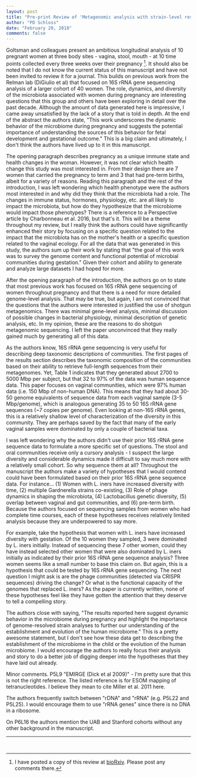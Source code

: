 ```yaml
---
layout: post
title: "Pre-print Review of 'Metagenomic analysis with strain-level resolution reveals fine-scale variation in the human pregnancy microbiome'"
author: "PD Schloss"
date: "February 20, 2018"
comments: false
---
```


Goltsman and colleagues present an ambitious longitudinal analysis of 10 pregnant women at three body sites - vagina, stool, mouth - at 10 time points collected every three weeks over their pregnancy [^1].  It should also be noted that I do not know the current status of this manuscript and have not been invited to review it for a journal. This builds on previous work from the Relman lab (DiGiulio et al) that focused on 16S rRNA gene sequencing analysis of a larger cohort of 40 women. The role, dynamics, and diversity of the microbiota associated with women during pregnancy are interesting questions that this group and others have been exploring in detail over the past decade. Although the amount of data generated here is impressive, I came away unsatisfied by the lack of a story that is told in depth. At the end of the abstract the authors state, "This work underscores the dynamic behavior of the microbiome during pregnancy and suggests the potential importance of understanding the sources of this behavior for fetal development and gestational outcome." This is a big claim and ultimately, I don't think the authors have lived up to it in this manuscript.

The opening paragraph describes pregnancy as a unique immune state and health changes in the woman. However, it was not clear which health change this study was most interested in. From their design there are 7 women that carried the pregnancy to term and 3 that had pre-term births, albeit for a variety of reasons. Reading this paragraph and the rest of the introduction, I was left wondering which health phenotype were the authors most interested in and why did they think that the microbiota had a role. The changes in immune status, hormones, physiology, etc. are all likely to impact the microbiota, but how do they hypothesize that the microbiome would impact those phenotypes? There is a reference to a Perspective article by Charbonneau et al. 2016, but that's it. This will be a theme throughout my review, but I really think the authors could have significantly enhanced their story by focusing on a specific question related to the impact that the microbiota has on the mother's health or a specific question related to the vaginal ecology. For all the data that was generated in this study, the authors sum up their work by stating that "the goal of this work was to survey the genome content and functional potential of microbial communities during gestation." Given their cohort and ability to generate and analyze large datasets I had hoped for more.

After the opening paragraph of the introduction, the authors go on to state that most previous work has focused on 16S rRNA gene sequencing of women throughout pregnancy and that there is a need for more detailed genome-level analysis. That may be true, but again, I am not convinced that the questions that the authors were interested in justified the use of shotgun metagenomics. There was minimal gene-level analysis, minimal discussion of possible changes in bacterial physiology, minimal description of genetic analysis, etc. In my opinion, these are the reasons to do shotgun metagenomic sequencing. I left the paper unconvinced that they really gained much by generating all of this data.

As the authors know, 16S rRNA gene sequencing is very useful for describing deep taxonomic descriptions of communities. The first pages of the results section describes the taxonomic composition of the communities based on their ability to retrieve full-length sequences from their metagenomes. Yet, Table 1 indicates that they generated about 2700 to 5000 Mbp per subject, but that 32 to 97% of the data was human sequence data. This paper focuses on vaginal communities, which were 97% human data (i.e. 150 Mbp of non-human DNA). This means that they had about 30-50 genome equivalents of sequence data from each vaginal sample (3-5 Mbp/genome), which is analogous generating 35 to 50 16S rRNA gene sequences (~7 copies per genome). Even looking at non-16S rRNA genes, this is a relatively shallow level of characterization of the diversity in this community. They are perhaps saved by the fact that many of the early vaginal samples were dominated by only a couple of bacterial taxa.

I was left wondering why the authors didn't use their prior 16S rRNA gene sequence data to formulate a more specific set of questions. The stool and oral communities receive only a cursory analysis - I suspect the large diversity and considerable dynamics made it difficult to say much more with a relatively small cohort. So why sequence them at all? Throughout the manuscript the authors make a variety of hypotheses that I would contend could have been formulated based on their prior 16S rRNA gene sequence data. For instance... (1) Women with L. iners have increased diversity with time, (2) multiple Gardnerella strains co-existing, (3) Role of phage dynamics in shaping the microbiota, (4) Lactobacillus genetic diversity, (5) overlap between vaginal and gut communities, and (6) pre-term birth. Because the authors focused on sequencing samples from women who had complete time courses, each of these hypotheses receives relatively limited analysis because they are underpowered to say more.

For example, take the hypothesis that women with L. iners have increased diversity with gestation. Of the 10 women they sampled, 3 were dominated by L. iners initially. Instead of sequencing these 7 other women, could they have instead selected other women that were also dominated by L. iners initially as indicated by their prior 16S rRNA gene sequence analysis? Three women seems like a small number to base this claim on. But again, this is a hypothesis that could be tested by 16S rRNA gene sequencing. The next question I might ask is are the phage communities (detected via CRISPR sequences) driving the change? Or what is the functional capacity of the genomes that replaced L. iners? As the paper is currently written, none of these hypotheses feel like they have gotten the attention that they deserve to tell a compelling story.

The authors close with saying, "The results reported here suggest dynamic behavior in the microbiome during pregnancy and highlight the importance of genome-resolved strain analyses to further our understanding of the establishment and evolution of the human microbiome." This is a pretty awesome statement, but I don't see how these data get to describing the establishment of the microbiome in the child or the evolution of the human microbiome. I would encourage the authors to really focus their analysis and story to do a better job of digging deeper into the hypotheses that they have laid out already.



Minor comments.
P5L9 "EMIRGE (Dick et al 2009)" - I'm pretty sure that this is not the right reference. The listed reference is for ESOM mapping of tetranucleotides. I believe they mean to cite Miller et al. 2011 here.

The authors frequently switch between "rDNA" and "rRNA" (e.g. P5L22 and P5L25). I would encourage them to use "rRNA genes" since there is no DNA in a ribosome.

On P6L16 the authors mention the UAB and Stanford cohorts without any other background in the manuscript.

---

<br>

[^1]: I have posted a copy of this review at [bioRxiv](https://www.biorxiv.org/content/early/2018/02/18/266700#comment-3767262931). Please post any comments there.
